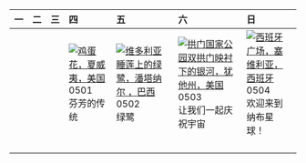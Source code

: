 | 一   | 二   | 三   | 四                                                                                                                                                                                 | 五                                                                                                                                                                                     | 六                                                                                                                                                                                                 | 日                                                                                                                                                                                         |
|:----|:----|:----|:----------------------------------------------------------------------------------------------------------------------------------------------------------------------------------|:--------------------------------------------------------------------------------------------------------------------------------------------------------------------------------------|:--------------------------------------------------------------------------------------------------------------------------------------------------------------------------------------------------|:------------------------------------------------------------------------------------------------------------------------------------------------------------------------------------------|
|     |     |     | [![](https://www.bing.com/th?id=OHR.PinkPlumeria_ZH-CN3890147555_320x240.jpg "鸡蛋花，夏威夷，美国")](https://www.bing.com/th?id=OHR.PinkPlumeria_ZH-CN3890147555_UHD.jpg)<br>0501<br>芬芳的传统 | [![](https://www.bing.com/th?id=OHR.BrazilHeron_ZH-CN7200229300_320x240.jpg "维多利亚睡莲上的绿鹭，潘塔纳尔 ，巴西")](https://www.bing.com/th?id=OHR.BrazilHeron_ZH-CN7200229300_UHD.jpg)<br>0502<br>绿鹭 | [![](https://www.bing.com/th?id=OHR.ArchesGalaxy_ZH-CN0954505086_320x240.jpg "拱门国家公园双拱门映衬下的银河，犹他州，美国")](https://www.bing.com/th?id=OHR.ArchesGalaxy_ZH-CN0954505086_UHD.jpg)<br>0503<br>让我们一起庆祝宇宙 | [![](https://www.bing.com/th?id=OHR.SevilleNaboo_ZH-CN1065227658_320x240.jpg "西班牙广场，塞维利亚，西班牙")](https://www.bing.com/th?id=OHR.SevilleNaboo_ZH-CN1065227658_UHD.jpg)<br>0504<br>欢迎来到纳布星球！ |
|     |     |     |                                                                                                                                                                                   |                                                                                                                                                                                       |                                                                                                                                                                                                   |                                                                                                                                                                                           |
|     |     |     |                                                                                                                                                                                   |                                                                                                                                                                                       |                                                                                                                                                                                                   |                                                                                                                                                                                           |
|     |     |     |                                                                                                                                                                                   |                                                                                                                                                                                       |                                                                                                                                                                                                   |                                                                                                                                                                                           |
|     |     |     |                                                                                                                                                                                   |                                                                                                                                                                                       |                                                                                                                                                                                                   |                                                                                                                                                                                           |